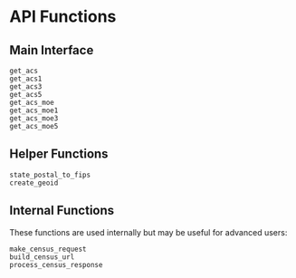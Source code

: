 # API Functions

## Main Interface

```@docs
get_acs
get_acs1
get_acs3
get_acs5
get_acs_moe
get_acs_moe1
get_acs_moe3
get_acs_moe5
```

## Helper Functions

```@docs
state_postal_to_fips
create_geoid
```

## Internal Functions

These functions are used internally but may be useful for advanced users:

```@docs
make_census_request
build_census_url
process_census_response
``` 